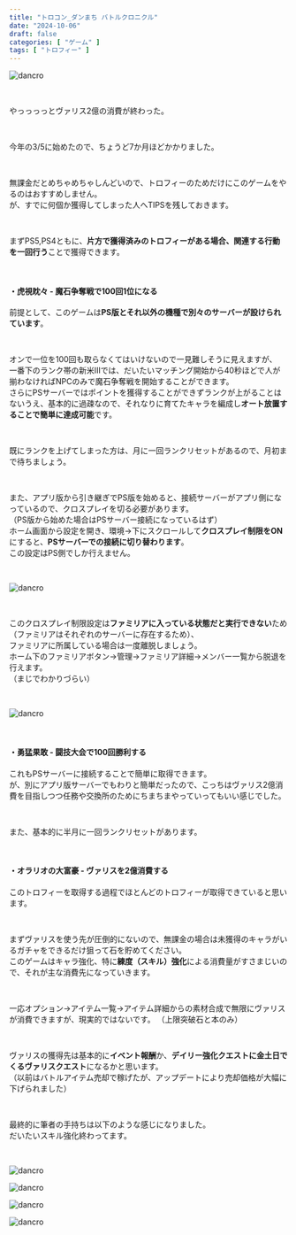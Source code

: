 ```yaml
---
title: "トロコン_ダンまち バトルクロニクル"
date: "2024-10-06"
draft: false
categories: [ "ゲーム" ]
tags: [ "トロフィー" ] 
---
```


![dancro](/images/games/dancro/trocon.jpg)

<br>

やっっっっとヴァリス2億の消費が終わった。

<br>

今年の3/5に始めたので、ちょうど7か月ほどかかりました。

<br>

無課金だとめちゃめちゃしんどいので、トロフィーのためだけにこのゲームをやるのはおすすめしません。  
が、すでに何個か獲得してしまった人へTIPSを残しておきます。

<br>

まずPS5,PS4ともに、**片方で獲得済みのトロフィーがある場合、関連する行動を一回行う**ことで獲得できます。

<br>

#### **・虎視眈々 - 魔石争奪戦で100回1位になる**
前提として、このゲームは**PS版とそれ以外の機種で別々のサーバーが設けられています**。

<br>

オンで一位を100回も取らなくてはいけないので一見難しそうに見えますが、  
一番下のランク帯の新米Ⅲでは、だいたいマッチング開始から40秒ほどで人が揃わなければNPCのみで魔石争奪戦を開始することができます。  
さらにPSサーバーではポイントを獲得することができずランクが上がることはないうえ、基本的に過疎なので、それなりに育てたキャラを編成し**オート放置することで簡単に達成可能**です。

<br>

既にランクを上げてしまった方は、月に一回ランクリセットがあるので、月初まで待ちましょう。

<br>

また、アプリ版から引き継ぎでPS版を始めると、接続サーバーがアプリ側になっているので、クロスプレイを切る必要があります。  
（PS版から始めた場合はPSサーバー接続になっているはず）  
ホーム画面から設定を開き、環境->下にスクロールして**クロスプレイ制限をON**にすると、**PSサーバーでの接続に切り替わります**。  
この設定はPS側でしか行えません。

<br>

![dancro](/images/games/dancro/cross_play.jpg)

<br>

このクロスプレイ制限設定は**ファミリアに入っている状態だと実行できない**ため（ファミリアはそれぞれのサーバーに存在するため）、  
ファミリアに所属している場合は一度離脱しましょう。  
ホーム下のファミリアボタン->管理->ファミリア詳細->メンバー一覧から脱退を行えます。  
（まじでわかりづらい）

<br>

![dancro](/images/games/dancro/familiar.png)

<br>

#### **・勇猛果敢 - 闘技大会で100回勝利する**
これもPSサーバーに接続することで簡単に取得できます。  
が、別にアプリ版サーバーでもわりと簡単だったので、こっちはヴァリス2億消費を目指しつつ任務や交換所のためにちまちまやっていってもいい感じでした。

<br>

また、基本的に半月に一回ランクリセットがあります。

<br>

#### **・オラリオの大富豪 - ヴァリスを2億消費する**
このトロフィーを取得する過程でほとんどのトロフィーが取得できていると思います。

<br>

まずヴァリスを使う先が圧倒的にないので、無課金の場合は未獲得のキャラがいるガチャをできるだけ狙って石を貯めてください。  
このゲームはキャラ強化、特に**練度（スキル）強化**による消費量がすさまじいので、それが主な消費先になっていきます。

<br>

一応オプション->アイテム一覧->アイテム詳細からの素材合成で無限にヴァリスが消費できますが、現実的ではないです。
（上限突破石と本のみ）

<br>

ヴァリスの獲得先は基本的に**イベント報酬**か、**デイリー強化クエストに金土日でくるヴァリスクエスト**になるかと思います。  
（以前はバトルアイテム売却で稼げたが、アップデートにより売却価格が大幅に下げられました）

<br>

最終的に筆者の手持ちは以下のような感じになりました。  
だいたいスキル強化終わってます。

<br>

![dancro](/images/games/dancro/chara01.png)

![dancro](/images/games/dancro/chara02.png)

![dancro](/images/games/dancro/chara03.png)

![dancro](/images/games/dancro/chara04.png)